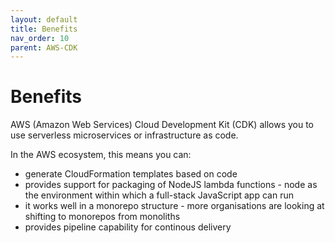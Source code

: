 ```yaml
---
layout: default
title: Benefits
nav_order: 10
parent: AWS-CDK
---
```


# Benefits

AWS (Amazon Web Services) Cloud Development Kit (CDK) allows you to use serverless microservices or infrastructure as code.

In the AWS ecosystem, this means you can:

- generate CloudFormation templates based on code
- provides support for packaging of NodeJS lambda functions - node as the environment within which a full-stack JavaScript app can run
- it works well in a monorepo structure - more organisations are looking at shifting to monorepos from monoliths
- provides pipeline capability for continous delivery
